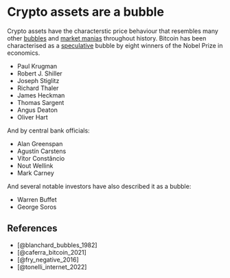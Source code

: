 # Crypto assets are a bubble
Crypto assets have the characterstic price behaviour that resembles many other [bubbles](../concepts/bubble.md) and [market manias](../concepts/madness-crowds.md) throughout history.  Bitcoin has been characterised as a [speculative](../concepts/speculation.md) bubble by eight winners of the Nobel Prize in economics.

* Paul Krugman
* Robert J. Shiller
* Joseph Stiglitz
* Richard Thaler
* James Heckman
* Thomas Sargent
* Angus Deaton
* Oliver Hart

And by central bank officials:

* Alan Greenspan
* Agustín Carstens
* Vítor Constâncio
* Nout Wellink
* Mark Carney

And several notable investors have also described it as a bubble:

* Warren Buffet
* George Soros

## References
* [@blanchard_bubbles_1982]
* [@caferra_bitcoin_2021]
* [@fry_negative_2016]
* [@tonelli_internet_2022]